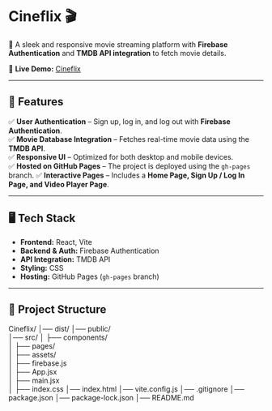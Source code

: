 
# **Cineflix 🎬**  

🚀 A sleek and responsive movie streaming platform with **Firebase Authentication** and **TMDB API integration** to fetch movie details.  

🔗 **Live Demo:** [Cineflix](https://bhavya-2k03.github.io/Cineflix/#/)  

---

## **📌 Features**  

✅ **User Authentication** – Sign up, log in, and log out with **Firebase Authentication**.  
✅ **Movie Database Integration** – Fetches real-time movie data using the **TMDB API**.  
✅ **Responsive UI** – Optimized for both desktop and mobile devices.  
✅ **Hosted on GitHub Pages** – The project is deployed using the `gh-pages` branch. 
✅ **Interactive Pages** – Includes a **Home Page, Sign Up / Log In Page, and Video Player Page**.  

---

## **🖥️ Tech Stack**  

- **Frontend:** React, Vite  
- **Backend & Auth:** Firebase Authentication  
- **API Integration:** TMDB API  
- **Styling:** CSS
- **Hosting:** GitHub Pages (`gh-pages` branch)  

---
## **📂 Project Structure**  
Cineflix/
│── dist/ 
│── public/             
│── src/
│   ├── components/     
│   ├── pages/          
│   ├── assets/         
│   ├── firebase.js     
│   ├── App.jsx         
│   ├── main.jsx       
│   ├── index.css
│── index.html
│── vite.config.js
│── .gitignore
│── package.json
│── package-lock.json
│── README.md

